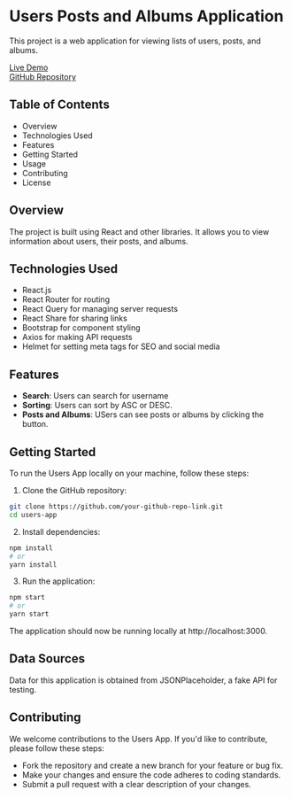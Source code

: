 # Users Posts and Albums Application

This project is a web application for viewing lists of users, posts, and albums.

[Live Demo](https://vasyl-pavlenko.github.io/users-app/#/)  
[GitHub Repository](https://github.com/Vasyl-Pavlenko/users-app)

## Table of Contents
- Overview
- Technologies Used
- Features
- Getting Started
- Usage
- Contributing
- License

## Overview
The project is built using React and other libraries. It allows you to view information about users, their posts, and albums.


## Technologies Used
- React.js
- React Router for routing
- React Query for managing server requests
- React Share for sharing links
- Bootstrap for component styling
- Axios for making API requests
- Helmet for setting meta tags for SEO and social media

## Features
- **Search**: Users can search for username
- **Sorting**: Users can sort by ASC or DESC.
- **Posts and Albums**: USers can see posts or albums by clicking the button.


## Getting Started
To run the Users App locally on your machine, follow these steps:

1. Clone the GitHub repository:
 
```sh
git clone https://github.com/your-github-repo-link.git
cd users-app
```

2. Install dependencies:
```sh
npm install
# or
yarn install
```
3. Run the application:
```sh
npm start
# or
yarn start
```
The application should now be running locally at http://localhost:3000.

## Data Sources
Data for this application is obtained from JSONPlaceholder, a fake API for testing.

## Contributing
We welcome contributions to the Users App. If you'd like to contribute, please follow these steps:

- Fork the repository and create a new branch for your feature or bug fix.
- Make your changes and ensure the code adheres to coding standards.
- Submit a pull request with a clear description of your changes.
